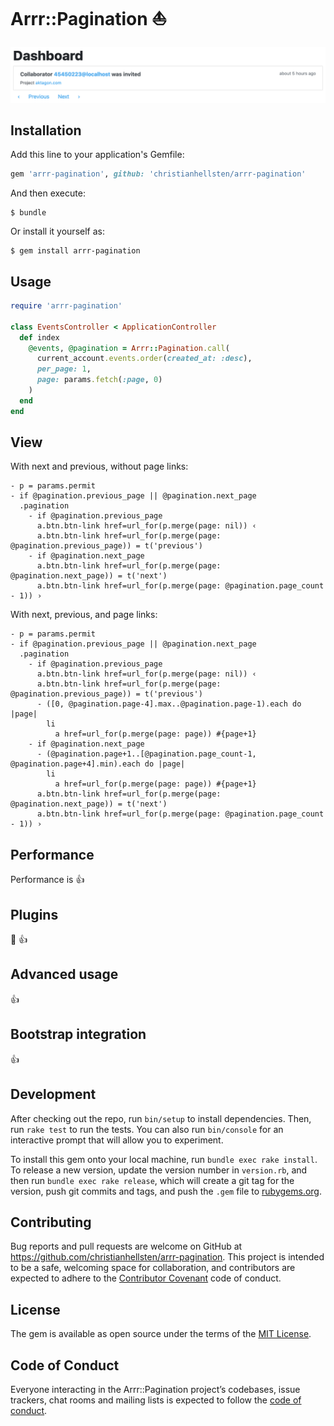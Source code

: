 # Arrr::Pagination :boat:

![Pagination for ActiveRecord](https://github.com/christianhellsten/arrr-pagination/raw/master/screenshot.png?raw=true "Pagination for ActiveRecord")

## Installation

Add this line to your application's Gemfile:

```ruby
gem 'arrr-pagination', github: 'christianhellsten/arrr-pagination'
```

And then execute:

    $ bundle

Or install it yourself as:

    $ gem install arrr-pagination

## Usage

```ruby
require 'arrr-pagination'

class EventsController < ApplicationController
  def index
    @events, @pagination = Arrr::Pagination.call(
      current_account.events.order(created_at: :desc),
      per_page: 1,
      page: params.fetch(:page, 0)
    )
  end
end
```

## View

With next and previous, without page links:

```slim
- p = params.permit
- if @pagination.previous_page || @pagination.next_page
  .pagination
    - if @pagination.previous_page
      a.btn.btn-link href=url_for(p.merge(page: nil)) ‹
      a.btn.btn-link href=url_for(p.merge(page: @pagination.previous_page)) = t('previous')
    - if @pagination.next_page
      a.btn.btn-link href=url_for(p.merge(page: @pagination.next_page)) = t('next')
      a.btn.btn-link href=url_for(p.merge(page: @pagination.page_count - 1)) ›
```

With next, previous, and page links:

```slim
- p = params.permit
- if @pagination.previous_page || @pagination.next_page
  .pagination
    - if @pagination.previous_page
      a.btn.btn-link href=url_for(p.merge(page: nil)) ‹
      a.btn.btn-link href=url_for(p.merge(page: @pagination.previous_page)) = t('previous')
      - ([0, @pagination.page-4].max..@pagination.page-1).each do |page|
        li
          a href=url_for(p.merge(page: page)) #{page+1}
    - if @pagination.next_page
      - (@pagination.page+1..[@pagination.page_count-1, @pagination.page+4].min).each do |page|
        li
          a href=url_for(p.merge(page: page)) #{page+1}
      a.btn.btn-link href=url_for(p.merge(page: @pagination.next_page)) = t('next')
      a.btn.btn-link href=url_for(p.merge(page: @pagination.page_count - 1)) ›
```


## Performance

Performance is :thumbsup:

## Plugins

:electric_plug: :thumbsup:

## Advanced usage

:thumbsup:

## Bootstrap integration

:thumbsup:

## Development

After checking out the repo, run `bin/setup` to install dependencies. Then, run `rake test` to run the tests. You can also run `bin/console` for an interactive prompt that will allow you to experiment.

To install this gem onto your local machine, run `bundle exec rake install`. To release a new version, update the version number in `version.rb`, and then run `bundle exec rake release`, which will create a git tag for the version, push git commits and tags, and push the `.gem` file to [rubygems.org](https://rubygems.org).

## Contributing

Bug reports and pull requests are welcome on GitHub at https://github.com/christianhellsten/arrr-pagination. This project is intended to be a safe, welcoming space for collaboration, and contributors are expected to adhere to the [Contributor Covenant](http://contributor-covenant.org) code of conduct.

## License

The gem is available as open source under the terms of the [MIT License](https://opensource.org/licenses/MIT).

## Code of Conduct

Everyone interacting in the Arrr::Pagination project’s codebases, issue trackers, chat rooms and mailing lists is expected to follow the [code of conduct](https://github.com/christianhellsten/arrr-pagination/blob/master/CODE_OF_CONDUCT.md).
